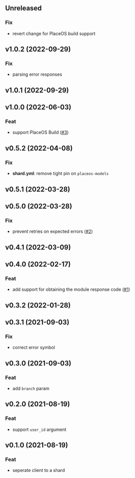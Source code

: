 ## Unreleased

### Fix

- revert change for PlaceOS build support

## v1.0.2 (2022-09-29)

### Fix

- parsing error responses

## v1.0.1 (2022-09-29)

## v1.0.0 (2022-06-03)

### Feat

- support PlaceOS Build ([#3](https://github.com/PlaceOS/core-client/pull/3))

## v0.5.2 (2022-04-08)

### Fix

- **shard.yml**: remove tight pin on `placeos-models`

## v0.5.1 (2022-03-28)

## v0.5.0 (2022-03-28)

### Fix

- prevent retries on expected errors ([#2](https://github.com/PlaceOS/core-client/pull/2))

## v0.4.1 (2022-03-09)

## v0.4.0 (2022-02-17)

### Feat

- add support for obtaining the module response code ([#1](https://github.com/PlaceOS/core-client/pull/1))

## v0.3.2 (2022-01-28)

## v0.3.1 (2021-09-03)

### Fix

- correct error symbol

## v0.3.0 (2021-09-03)

### Feat

- add `branch` param

## v0.2.0 (2021-08-19)

### Feat

- support `user_id` argument

## v0.1.0 (2021-08-19)

### Feat

- seperate client to a shard
